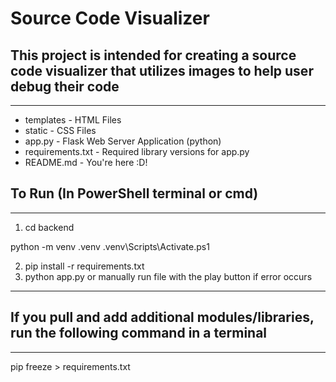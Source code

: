 # Source Code Visualizer
## This project is intended for creating a source code visualizer that utilizes images to help user debug their code
-------------------------------------------------------------------------------------------------------------------

* templates - HTML Files
* static - CSS Files
* app.py - Flask Web Server Application (python)
* requirements.txt - Required library versions for app.py
* README.md - You're here :D!




## To Run (In PowerShell terminal or cmd)
-------------------------------------------------------------------------------------------------------------------
1. cd backend



python -m venv .venv
.venv\Scripts\Activate.ps1


2. pip install -r requirements.txt
3. python app.py    or    manually run file with the play button if error occurs

-------------------------------------------------------------------------------------------------------------------   

## If you pull and add additional modules/libraries, run the following command in a terminal

-------------------------------------------------------------------------------------------------------------------
pip freeze > requirements.txt
